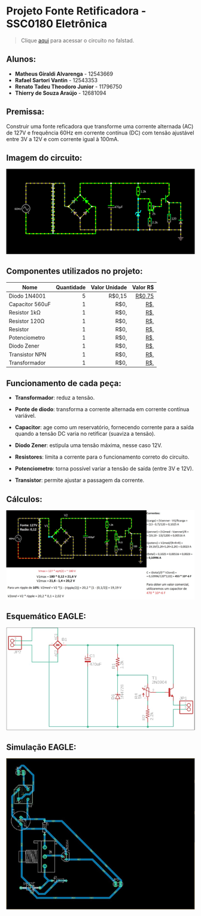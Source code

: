 # Projeto Fonte Retificadora - SSC0180 Eletrônica 

> Clique [aqui](https://tinyurl.com/ydtqbowr) para acessar o circuito no falstad.

## Alunos:
*  **Matheus Giraldi Alvarenga** - 12543669
*  **Rafael Sartori Vantin** - 12543353
*  **Renato Tadeu Theodoro Junior** - 11796750
*  **Thierry de Souza Araújo** - 12681094


## Premissa:

Construir uma fonte reficadora que transforme uma corrente alternada (AC) de 127V e frequência 60Hz em corrente contínua (DC) com tensão ajustável entre 3V a 12V e com corrente igual à 100mA.

## Imagem do circuito:
![Falstad](img/falstad.png)

## Componentes utilizados no projeto:

| Nome               | Quantidade | Valor Unidade | Valor R$ |
| ------------------ |-----------:| -------------:|---------:|
| Diodo 1N4001       |          5 |        R$0,15 |   [R$0,75](https://www.baudaeletronica.com.br/diodo-1n4001.html?gclid=CjwKCAjwruSHBhAtEiwA_qCppsxkXFUC2Sy_gQdO0vh9f5p9KMD9ftG8ABoKyA15loVwlxWXfckyuBoCdT8QAvD_BwE) |
| Capacitor 560uF    |          1 |        R$0, |   [R$,](https://www.baudaeletronica.com.br/diodo-1n4001.html?gclid=CjwKCAjwruSHBhAtEiwA_qCppsxkXFUC2Sy_gQdO0vh9f5p9KMD9ftG8ABoKyA15loVwlxWXfckyuBoCdT8QAvD_BwE) |
| Resistor 1kΩ       |          1 |        R$0, |   [R$,](https://www.baudaeletronica.com.br/diodo-1n4001.html?gclid=CjwKCAjwruSHBhAtEiwA_qCppsxkXFUC2Sy_gQdO0vh9f5p9KMD9ftG8ABoKyA15loVwlxWXfckyuBoCdT8QAvD_BwE) |
| Resistor 120Ω      |          1 |        R$0, |   [R$,](https://www.baudaeletronica.com.br/diodo-1n4001.html?gclid=CjwKCAjwruSHBhAtEiwA_qCppsxkXFUC2Sy_gQdO0vh9f5p9KMD9ftG8ABoKyA15loVwlxWXfckyuBoCdT8QAvD_BwE) |
| Resistor           |          1 |        R$0, |   [R$,](https://www.baudaeletronica.com.br/diodo-1n4001.html?gclid=CjwKCAjwruSHBhAtEiwA_qCppsxkXFUC2Sy_gQdO0vh9f5p9KMD9ftG8ABoKyA15loVwlxWXfckyuBoCdT8QAvD_BwE) |
| Potenciometro      |          1 |        R$0, |   [R$,](https://www.baudaeletronica.com.br/diodo-1n4001.html?gclid=CjwKCAjwruSHBhAtEiwA_qCppsxkXFUC2Sy_gQdO0vh9f5p9KMD9ftG8ABoKyA15loVwlxWXfckyuBoCdT8QAvD_BwE) |
| Diodo Zener        |          1 |        R$0, |   [R$,](https://www.baudaeletronica.com.br/diodo-1n4001.html?gclid=CjwKCAjwruSHBhAtEiwA_qCppsxkXFUC2Sy_gQdO0vh9f5p9KMD9ftG8ABoKyA15loVwlxWXfckyuBoCdT8QAvD_BwE) |
| Transistor NPN     |          1 |        R$0, |   [R$,](https://www.baudaeletronica.com.br/diodo-1n4001.html?gclid=CjwKCAjwruSHBhAtEiwA_qCppsxkXFUC2Sy_gQdO0vh9f5p9KMD9ftG8ABoKyA15loVwlxWXfckyuBoCdT8QAvD_BwE) |
| Transformador      |          1 |        R$0, |   [R$,](https://www.baudaeletronica.com.br/diodo-1n4001.html?gclid=CjwKCAjwruSHBhAtEiwA_qCppsxkXFUC2Sy_gQdO0vh9f5p9KMD9ftG8ABoKyA15loVwlxWXfckyuBoCdT8QAvD_BwE) |

## Funcionamento de cada peça:

* **Transformador**: reduz a tensão.
 
* **Ponte de diodo**: transforma a corrente alternada em corrente contínua variável.  

* **Capacitor**: age como um reservatório, fornecendo corrente para a saída quando a tensão DC varia no retificar (suaviza a tensão).

* **Diodo Zener**: estipula uma tensão máxima, nesse caso 12V.

* **Resistores**: limita a corrente para o funcionamento correto do circuito.

* **Potenciometro**: torna possível variar a tensão de saída (entre 3V e 12V).

* **Transistor**: permite ajustar a passagem da corrente.

## Cálculos:
![Cálculos](img/calculos.jpeg)

## Esquemático EAGLE:
![Esquemático](img/esquematico.jpeg)

## Simulação EAGLE:
![Simulação](img/pcb.jpeg)
